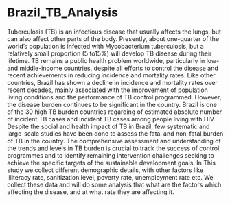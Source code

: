# Brazil_TB_Analysis
Tuberculosis (TB) is an infectious disease that usually affects the lungs, but can also affect other parts of the body. Presently, about one-quarter of the world’s population is infected with Mycobacterium tuberculosis, but a relatively small proportion (5 to15%) will develop TB disease during their lifetime. TB remains a public health problem worldwide, particularly in low- and middle-income countries, despite all efforts to control the disease and recent achievements in reducing incidence and mortality rates. Like other countries, Brazil has shown a decline in incidence and mortality rates over recent decades, mainly associated with the improvement of population living conditions and the performance of TB control programmed. However, the disease burden continues to be significant in the country. Brazil is one of the 30 high TB burden countries regarding of estimated absolute number of incident TB cases and incident TB cases among people living with HIV. Despite the social and health impact of TB in Brazil, few systematic and large-scale studies have been done to assess the fatal and non-fatal burden of TB in the country. The comprehensive assessment and understanding of the trends and levels in TB burden is crucial to track the success of control programmes and to identify remaining intervention challenges seeking to achieve the specific targets of the sustainable development goals. In This study we collect different demographic details, with other factors like illiteracy rate, sanitization level, poverty rate, unemployment rate etc. We collect these data and will do some analysis that what are the factors which affecting the disease, and at what rate they are affecting it.
